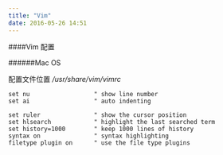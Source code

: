 ```yaml
---
title: "Vim"
date: 2016-05-26 14:51
---
```


####Vim 配置

######Mac OS

   配置文件位置  _/usr/share/vim/vimrc_
   
    set nu                  " show line number 
	set ai                  " auto indenting
	
	set ruler               " show the cursor position
	set hlsearch            " highlight the last searched term
	set history=1000        " keep 1000 lines of history
	syntax on               " syntax highlighting
	filetype plugin on      " use the file type plugins

